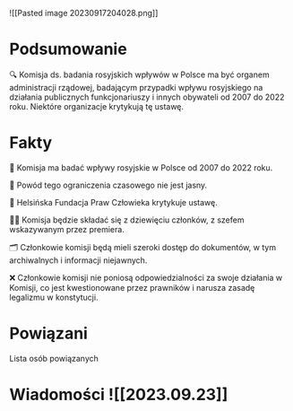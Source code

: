 

![[Pasted image 20230917204028.png]]

# Podsumowanie
🔍 Komisja ds. badania rosyjskich wpływów w Polsce ma być organem administracji rządowej, badającym przypadki wpływu rosyjskiego na działania publicznych funkcjonariuszy i innych obywateli od 2007 do 2022 roku. Niektóre organizacje krytykują tę ustawę.

# Fakty
📜 Komisja ma badać wpływy rosyjskie w Polsce od 2007 do 2022 roku.

🤔 Powód tego ograniczenia czasowego nie jest jasny.

📢 Helsińska Fundacja Praw Człowieka krytykuje ustawę.

🧑‍⚖️ Komisja będzie składać się z dziewięciu członków, z szefem wskazywanym przez premiera.

🗂️ Członkowie komisji będą mieli szeroki dostęp do dokumentów, w tym archiwalnych i informacji niejawnych.

❌ Członkowie komisji nie poniosą odpowiedzialności za swoje działania w Komisji, co jest kwestionowane przez prawników i narusza zasadę legalizmu w konstytucji.


# Powiązani
Lista osób powiązanych


# Wiadomości ![[2023.09.23]]